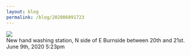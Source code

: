 ```yaml
---
layout: blog
permalink: /blog/202006091723
---
```


<img src="/blog/images/620493413107859456.jpg"/>
<div class="caption">New hand washing station, N side of E Burnside between 20th and 21st.<br/>

 </div>

<div id="footer">
<span id="timestamp"> June 9th, 2020 5:23pm </span>
</div>
